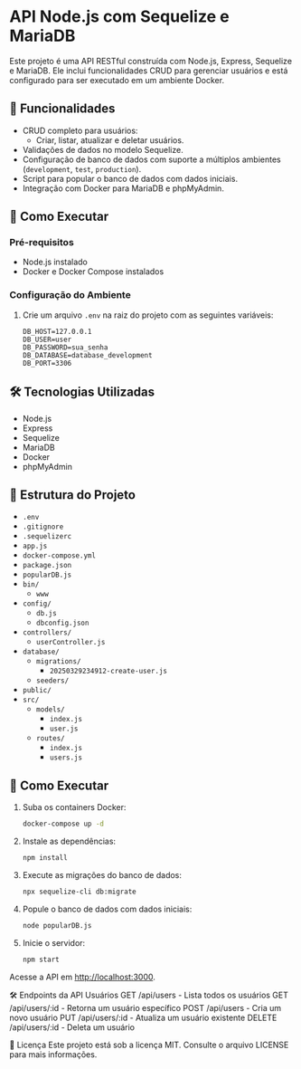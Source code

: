 # API Node.js com Sequelize e MariaDB

Este projeto é uma API RESTful construída com Node.js, Express, Sequelize e MariaDB. Ele inclui funcionalidades CRUD para gerenciar usuários e está configurado para ser executado em um ambiente Docker.

## 🚀 Funcionalidades

- CRUD completo para usuários:
  - Criar, listar, atualizar e deletar usuários.
- Validações de dados no modelo Sequelize.
- Configuração de banco de dados com suporte a múltiplos ambientes (`development`, `test`, `production`).
- Script para popular o banco de dados com dados iniciais.
- Integração com Docker para MariaDB e phpMyAdmin.

## 🚀 Como Executar

### Pré-requisitos

- Node.js instalado
- Docker e Docker Compose instalados

### Configuração do Ambiente

1. Crie um arquivo `.env` na raiz do projeto com as seguintes variáveis:

   ```env
   DB_HOST=127.0.0.1
   DB_USER=user
   DB_PASSWORD=sua_senha
   DB_DATABASE=database_development
   DB_PORT=3306
   ```

## 🛠️ Tecnologias Utilizadas

- Node.js
- Express
- Sequelize
- MariaDB
- Docker
- phpMyAdmin

## 📂 Estrutura do Projeto

- `.env`
- `.gitignore`
- `.sequelizerc`
- `app.js`
- `docker-compose.yml`
- `package.json`
- `popularDB.js`
- `bin/`
  - `www`
- `config/`
  - `db.js`
  - `dbconfig.json`
- `controllers/`
  - `userController.js`
- `database/`
  - `migrations/`
    - `20250329234912-create-user.js`
  - `seeders/`
- `public/`
- `src/`
  - `models/`
    - `index.js`
    - `user.js`
  - `routes/`
    - `index.js`
    - `users.js`

## 🏃 Como Executar

1. Suba os containers Docker:
   ```bash
   docker-compose up -d
   ```
2. Instale as dependências:
   ```bash
   npm install
   ```
3. Execute as migrações do banco de dados:
   ```bash
   npx sequelize-cli db:migrate
   ```
4. Popule o banco de dados com dados iniciais:
   ```bash
   node popularDB.js
   ```
5. Inicie o servidor:
   ```bash
   npm start
   ```

Acesse a API em [http://localhost:3000](http://localhost:3000).

🛠️ Endpoints da API
Usuários
GET /api/users - Lista todos os usuários
GET /api/users/:id - Retorna um usuário específico
POST /api/users - Cria um novo usuário
PUT /api/users/:id - Atualiza um usuário existente
DELETE /api/users/:id - Deleta um usuário

📝 Licença
Este projeto está sob a licença MIT. Consulte o arquivo LICENSE para mais informações.
